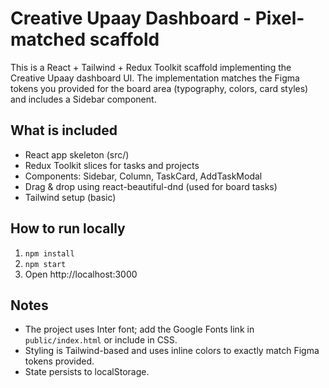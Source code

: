 # Creative Upaay Dashboard - Pixel-matched scaffold

This is a React + Tailwind + Redux Toolkit scaffold implementing the Creative Upaay dashboard UI.
The implementation matches the Figma tokens you provided for the board area (typography, colors, card styles) and includes a Sidebar component.

## What is included
- React app skeleton (src/)
- Redux Toolkit slices for tasks and projects
- Components: Sidebar, Column, TaskCard, AddTaskModal
- Drag & drop using react-beautiful-dnd (used for board tasks)
- Tailwind setup (basic)

## How to run locally
1. `npm install`
2. `npm start`
3. Open http://localhost:3000

## Notes
- The project uses Inter font; add the Google Fonts link in `public/index.html` or include in CSS.
- Styling is Tailwind-based and uses inline colors to exactly match Figma tokens provided.
- State persists to localStorage.

